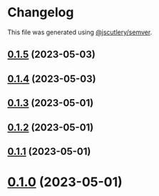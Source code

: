 # Changelog

This file was generated using [@jscutlery/semver](https://github.com/jscutlery/semver).

## [0.1.5](https://github.com/noah-hein/pintle/compare/v0.1.4...v0.1.5) (2023-05-03)



## [0.1.4](https://github.com/noah-hein/pintle/compare/v0.1.3...v0.1.4) (2023-05-03)



## [0.1.3](https://github.com/noah-hein/pintle/compare/v0.1.2...v0.1.3) (2023-05-01)



## [0.1.2](https://github.com/noah-hein/pintle/compare/v0.1.1...v0.1.2) (2023-05-01)



## [0.1.1](https://github.com/noah-hein/pintle/compare/v0.1.0...v0.1.1) (2023-05-01)



# [0.1.0](https://github.com/noah-hein/pintle/compare/v0.0.3...v0.1.0) (2023-05-01)
